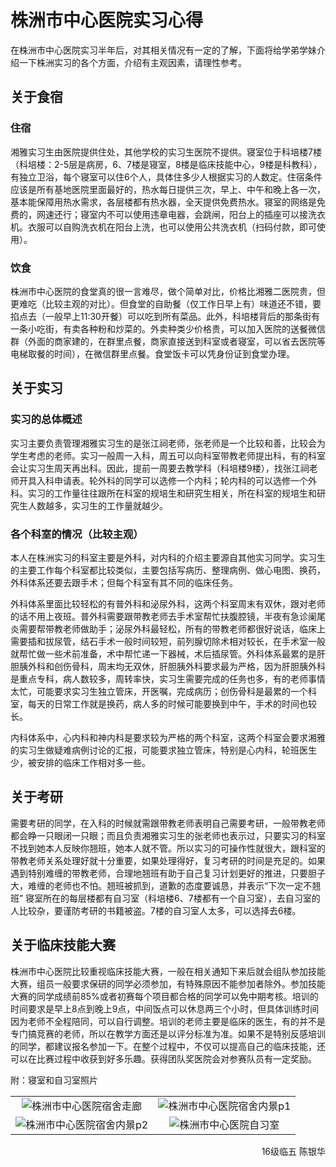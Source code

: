# 株洲市中心医院实习心得

在株洲市中心医院实习半年后，对其相关情况有一定的了解，下面将给学弟学妹介绍一下株洲实习的各个方面，介绍有主观因素，请理性参考。

## 关于食宿

### 住宿

湘雅实习生由医院提供住处，其他学校的实习生医院不提供。寝室位于科培楼7楼（科培楼：2-5层是病房，6、7楼是寝室，8楼是临床技能中心，9楼是科教科），有独立卫浴，每个寝室可以住6个人，具体住多少人根据实习的人数定。住宿条件应该是所有基地医院里面最好的，热水每日提供三次，早上、中午和晚上各一次，基本能保障用热水需求，各层楼都有热水器，全天提供免费热水。寝室的网络是免费的，网速还行；寝室内不可以使用违章电器，会跳闸，阳台上的插座可以接洗衣机。衣服可以自购洗衣机在阳台上洗，也可以使用公共洗衣机（扫码付款，即可使用）。

### 饮食

株洲市中心医院的食堂真的很一言难尽，做个简单对比，价格比湘雅二医院贵，但更难吃（比较主观的对比）。但食堂的自助餐（仅工作日早上有）味道还不错，要掐点去（一般早上11:30开餐）可以吃到所有菜品。此外，科培楼背后的那条街有一条小吃街，有卖各种粉和炒菜的。外卖种类少价格贵，可以加入医院的送餐微信群（外面的商家建的，在群里点餐，商家直接送到科室或者寝室，可以省去医院等电梯取餐的时间），在微信群里点餐。食堂饭卡可以凭身份证到食堂办理。

## 关于实习

### 实习的总体概述

实习主要负责管理湘雅实习生的是张江祠老师，张老师是一个比较和善，比较会为学生考虑的老师。实习一般周一入科，周五可以向科室带教老师提出科，有的科室会让实习生周天再出科。因此，提前一周要去教学科（科培楼9楼），找张江祠老师开具入科申请表。轮外科的同学可以选修一个内科；轮内科的可以选修一个外科。实习的工作量往往跟所在科室的规培生和研究生相关，所在科室的规培生和研究生人数越多，实习生的工作量就越少。

### 各个科室的情况（比较主观）

本人在株洲实习的科室主要是外科，对内科的介绍主要源自其他实习同学。实习生的主要工作每个科室都比较类似，主要包括写病历、整理病例、做心电图、换药，外科体系还要去跟手术；但每个科室有其不同的临床任务。

外科体系里面比较轻松的有普外科和泌尿外科，这两个科室周末有双休，跟对老师的话不用上夜班。普外科需要跟带教老师去手术室帮忙扶腹腔镜，半夜有急诊阑尾炎需要帮带教老师做助手；泌尿外科最轻松，所有的带教老师都很好说话，临床上需要插和拔尿管，结石手术一般时间较短，前列腺切除术相对较长，在手术室一般就帮忙做一些术前准备，术中帮忙递一下器械，术后插尿管。外科体系最累的是肝胆胰外科和创伤骨科，周末均无双休，肝胆胰外科要求最为严格，因为肝胆胰外科是重点专科，病人数较多，周转率快，实习生需要完成的任务也多，有的老师事情太忙，可能要求实习生独立管床，开医嘱，完成病历；创伤骨科是最累的一个科室，每天的日常工作就是换药，病人多的时候可能要换到中午，手术的时间也较长。

内科体系中，心内科和神内科是要求较为严格的两个科室，这两个科室会要求湘雅的实习生做疑难病例讨论的汇报，可能要求独立管床，特别是心内科，轮班医生少，被安排的临床工作相对多一些。

## 关于考研

需要考研的同学，在入科的时候就需跟带教老师表明自己需要考研，一般带教老师都会睁一只眼闭一只眼；而且负责湘雅实习生的张老师也表示过，只要实习的科室不找到她本人反映你翘班，她本人就不管。所以实习的可操作性就很大，跟科室的带教老师关系处理好就十分重要，如果处理得好，复习考研的时间是充足的。如果遇到特别难缠的带教老师，合理地翘班有助于自己复习计划更好的推进，只要胆子大，难缠的老师也不怕。翘班被抓到，道歉的态度要诚恳，并表示“下次一定不翘班”
寝室所在的每层楼都有自习室（科培楼6、7楼都有一个自习室），去自习室的人比较杂，要谨防考研的书籍被盗。7楼的自习室人太多，可以选择去6楼。

## 关于临床技能大赛

株洲市中心医院比较重视临床技能大赛，一般在相关通知下来后就会组队参加技能大赛，组员一般要求保研的同学必须参加，有特殊原因不能参加者除外。参加技能大赛的同学成绩前85%或者初赛每个项目都合格的同学可以免中期考核。培训的时间要求是早上8点到晚上9点，中间饭点可以休息两三个小时，但具体训练时间因为老师不全程陪同，可以自行调整。培训的老师主要是临床的医生，有的并不是专门搞竞赛的老师，所以在教学方面还是以评分标准为准。如果不是特别反感培训的同学，都建议报名参加一下。在整个过程中，不仅可以提高自己的临床技能，还可以在比赛过程中收获到好多乐趣。获得团队奖医院会对参赛队员有一定奖励。

附：寝室和自习室照片

<table border=0 align="center">
    <tr>
        <td><div align=center><img src="https://gitee.com/zcx980605/Survive_XYSM_dev/raw/master/Image/Ch6_3_1.jpeg" alt="株洲市中心医院宿舍走廊"></div>
        </td>
        <td><div align=center><img src="https://gitee.com/zcx980605/Survive_XYSM_dev/raw/master/Image/Ch6_3_2.jpeg" alt="株洲市中心医院宿舍内景p1"></div>
        </td>
    </tr>
    <tr>
        <td><div align=center><img src="https://gitee.com/zcx980605/Survive_XYSM_dev/raw/master/Image/Ch6_3_3.jpeg" alt="株洲市中心医院宿舍内景p2"></div>
        </td>
        <td><div align=center><img src="https://gitee.com/zcx980605/Survive_XYSM_dev/raw/master/Image/Ch6_3_4.jpeg" alt="株洲市中心医院自习室"></div>
        </td>
    </tr>
</table>

<p align="right">16级临五 陈银华</p>